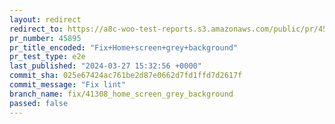 ```yaml
---
layout: redirect
redirect_to: https://a8c-woo-test-reports.s3.amazonaws.com/public/pr/45895/e2e/index.html
pr_number: 45895
pr_title_encoded: "Fix+Home+screen+grey+background"
pr_test_type: e2e
last_published: "2024-03-27 15:32:56 +0000"
commit_sha: 025e67424ac761be2d87e0662d7fd1ffd7d2617f
commit_message: "Fix lint"
branch_name: fix/41308_home_screen_grey_background
passed: false
---
```

